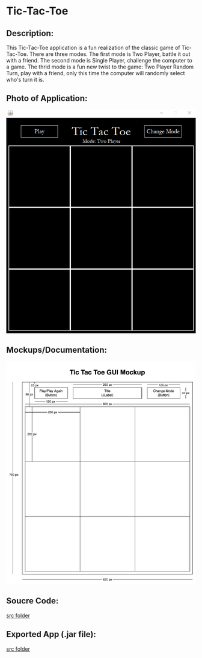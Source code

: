 # Tic-Tac-Toe
## Description: 
This Tic-Tac-Toe application is a fun realization of the classic game of Tic-Tac-Toe. There are three modes. The first mode is Two Player, battle it out with a friend. The second mode is Single Player, challenge the computer to a game. The thrid mode is a fun new twist to the game: Two Player Random Turn, play with a friend, only this time the computer will randomly select who's turn it is.
## Photo of Application: 
![Image](https://github.com/HenryChristiansen/TicTacToe/blob/main/documentation/TicTacToeImage.png)
## Mockups/Documentation: 
![GUIMockup](https://github.com/HenryChristiansen/TicTacToe/blob/main/documentation/GUIMockup.png)
## Soucre Code: 
[src folder](https://github.com/HenryChristiansen/TicTacToe/blob/main/src)
## Exported App (.jar file):
[src folder](https://github.com/HenryChristiansen/TicTacToe/blob/main/src)

